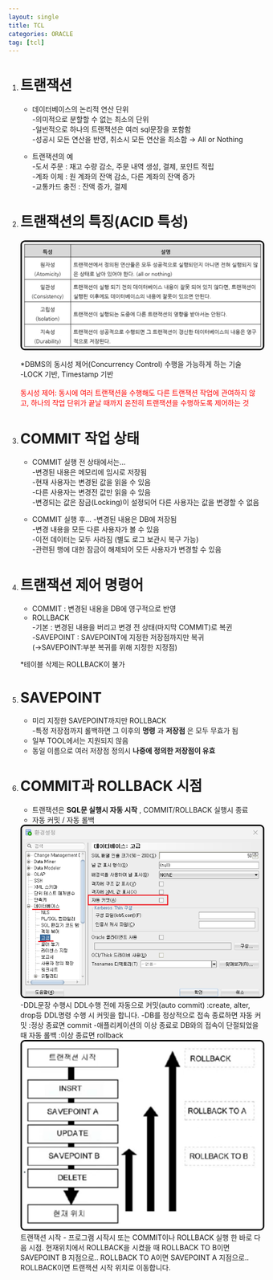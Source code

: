 ```yaml
---
layout: single
title: TCL
categories: ORACLE
tag: [tcl]
---
```


1. # 트랜잭션
   - 데이터베이스의 논리적 연산 단위   
      -의미적으로 분할할 수 없는 최소의 단위   
      -일반적으로 하나의 트랜잭션은 여러 sql문장을 포함함   
      -성공시 모든 연산을 반영, 취소시 모든 연산을 최소함 → All or Nothing   
    
   - 트랜잭션의 예   
      -도서 주문 : 재고 수량 감소, 주문 내역 생성, 결제, 포인트 적립   
      -계좌 이체 : 원 계좌의 잔액 감소, 다른 계좌의 잔액 증가   
      -교통카드 충전 : 잔액 증가, 결제   

1. # 트랜잭션의 특징(ACID 특성)
   <img src="../../imgs/sql/transaction_property.png" style="border:3px solid black;border-radius:9px;width:700px">   

   *DBMS의 동시성 제어(Concurrency Control) 수행을 가능하게 하는 기술   
      -LOCK 기반, Timestamp 기반   
   <br>
   <span style="color:red">동시성 제어: 동시에 여러 트랜잭션을 수행해도 다른 트랜잭션 작업에 관여하지 않고, 하나의 작업 단위가 끝날 때까지 온전히 트랜잭션을 수행하도록 제어하는 것</span>   

1. # COMMIT 작업 상태
   - COMMIT 실행 전 상태에서는...   
      -변경된 내용은 메모리에 임시로 저장됨   
      -현재 사용자는 변경된 값을 읽을 수 있음   
      -다른 사용자는 변경전 값만 읽을 수 있음   
      -변경되는 값은 잠금(Locking)이 설정되어 다른 사용자는 값을 변경할 수 없음   

   - COMMIT 실행 후...
      -변경된 내용은 DB에 저장됨   
      -변경 내용을 모든 다른 사용자가 볼 수 있음   
      -이전 데이터는 모두 사라짐 (별도 로그 보관시 복구 가능)   
      -관련된 행에 대한 잠금이 해제되어 모든 사용자가 변경할 수 있음   

1. # 트랜잭션 제어 명령어
   - COMMIT : 변경된 내용을 DB에 영구적으로 반영   
   - ROLLBACK   
      -기본 : 변경된 내용을 버리고 변경 전 상태(마지막 COMMIT)로 복귄   
      -SAVEPOINT : SAVEPOINT에 지정한 저장점까지만 복귀   
      (→SAVEPOINT:부분 복귀를 위해 지정한 지정점)   

   *테이블 삭제는 ROLLBACK이 불가   
   
1. # SAVEPOINT
   - 미리 지정한 SAVEPOINT까지만 ROLLBACK   
      -특정 저장점까지 롤백하면 그 이후의 __명령__ 과 __저장점__ 은 모두 무효가 됨   
   - 일부 TOOL에서는 지원되지 않음   
   - 동일 이름으로 여러 저장점 정의시 __나중에 정의한 저장점이 유효__   

1. # COMMIT과 ROLLBACK 시점   
   - 트랜잭션은 __SQL문 실행시 자동 시작__ , COMMIT/ROLLBACK 실행시 종료   
   - 자동 커밋 / 자동 롤백   
   <img src="../../imgs/sql/auto_commit.png" style="border:3px solid black;border-radius:9px;width:500px">   
      -DDL문장 수행시 DDL수행 전에 자동으로 커밋(auto commit)   
      :create, alter, drop등 DDL명령 수행 시 커밋을 합니다.   
      -DB를 정상적으로 접속 종료하면 자동 커밋 :정상 종료면 commit   
      -애플리케이션의 이상 종료로 DB와의 접속이 단절되었을 때 자동 롤백 :이상 종료면 rollback   
   <br>
   <img src="../../imgs/sql/transaction_process.png" style="border:3px solid black;border-radius:9px;width:500px">   
   트랜잭션 시작 - 프로그램 시작시 또는 COMMIT이나 ROLLBACK 실행 한 바로 다음 시점.  
   현재위치에서 ROLLBACK을 시켰을 때   
   ROLLBACK TO B이면 SAVEPOINT B 지점으로..   
   ROLLBACK TO A이면 SAVEPOINT A 지점으로..   
   ROLLBACK이면 트랜잭션 시작 위치로 이동합니다.   
